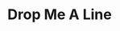 ---
title: "Drop Me A Line"
description: "Questions or Comments? I would love to hear from you!"
draft: false
bg_image: "images/featue-bg.jpg"
---